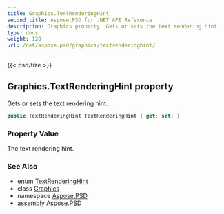 ```yaml
---
title: Graphics.TextRenderingHint
second_title: Aspose.PSD for .NET API Reference
description: Graphics property. Gets or sets the text rendering hint
type: docs
weight: 120
url: /net/aspose.psd/graphics/textrenderinghint/
---
```

{{< psd/tize >}}
## Graphics.TextRenderingHint property

Gets or sets the text rendering hint.

```csharp
public TextRenderingHint TextRenderingHint { get; set; }
```

### Property Value

The text rendering hint.

### See Also

* enum [TextRenderingHint](../../textrenderinghint/)
* class [Graphics](../)
* namespace [Aspose.PSD](../../../aspose.psd/)
* assembly [Aspose.PSD](../../../)


